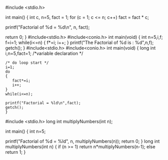 #include <stdio.h>
 
int main()
{
  int c, n=5, fact = 1;
  for (c = 1; c <= n; c++)
    fact = fact * c;
 
  printf("Factorial of %d = %d\n", n, fact);
 
  return 0;
}
#include<stdio.h>
#include<conio.h>
int main(void)
{
    int n=5,i,f;
    f=i=1;
    while(i<=n)
    {
        f*=i;
        i++;
    }
    printf("The Factorial of %d is : %d",n,f);
    getch();
}
 #include<stdio.h>
 #include<conio.h>
 int main(void)
 {
    long int i,n=5,fact=1; /*variable declaration */

    /* do loop start */
    i=1;
    do
    {
       fact*=i;
       i++;
    }
    while(i<=n);
 
    printf("Factorial = %ld\n",fact);
    getch();
    }
#include <stdio.h>
long int multiplyNumbers(int n);

int main()
{
   int n=5;
 
   printf("Factorial of %d = %ld", n, multiplyNumbers(n));
   return 0;
}
long int multiplyNumbers(int n)
{
   if (n >= 1)
       return n*multiplyNumbers(n-1);
   else
       return 1;
}
